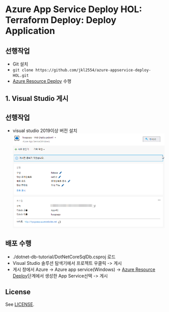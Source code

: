 # Azure App Service Deploy HOL: Terraform Deploy: Deploy Application
## 선행작업
- Git 설치
- `git clone https://github.com/jkl2554/azure-appservice-deploy-HOL.git`
- [Azure Resource Deploy](../) 수행
## 1. Visual Studio 게시
## 선행작업
- visual studio 2019이상 버전 설치
![Visual Studio 게시](images/kHjq2rsazT.png "Visual Studio 게시")
## 배포 수행 
- ./dotnet-db-tutorial/DotNetCoreSqlDb.csproj 로드
- Visual Studio 솔루션 탐색기에서 프로젝트 우클릭 -> 게시
- 게시 창에서 Azure -> Azure app service(Windows) -> [Azure Resource Deploy](../)단계에서 생성한 App Service선택 -> 게시





## License

See [LICENSE](LICENSE.md).